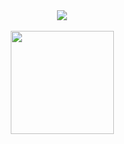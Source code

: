 <div align='center'>
  <img align='center' src="http://mazassumnida.wtf/api/v2/generate_badge?boj=tina_98"><br/><br/>
  <img align='center' src="https://github-readme-stats.vercel.app/api?username=mjson1954" height="165">
</div>



<!--
**mjson1954/mjson1954** is a ✨ _special_ ✨ repository because its `README.md` (this file) appears on your GitHub profile.

Here are some ideas to get you started:

- 🔭 I’m currently working on ...
- 🌱 I’m currently learning ...
- 👯 I’m looking to collaborate on ...
- 🤔 I’m looking for help with ...
- 💬 Ask me about ...
- 📫 How to reach me: ...
- 😄 Pronouns: ...
- ⚡ Fun fact: ...
-->

